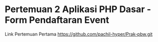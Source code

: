 # Pertemuan 2 Aplikasi PHP Dasar - Form Pendaftaran Event

Link Pertemuan Pertama 
https://github.com/pachil-hyper/Prak-pbw.git
